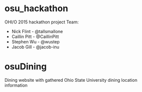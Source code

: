 # osu_hackathon
OHI/O 2015 hackathon project
Team: 
- Nick Flint - @tallsmallone
- Caillin Pitt - @CaillinPitt
- Stephen Wu - @wustep
- Jacob Gill - @jacob-inu

# osuDining
Dining website with gathered Ohio State University dining location information
